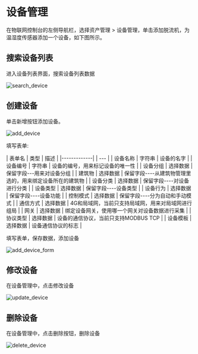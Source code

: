 # 设备管理

在物联网控制台的左侧导航栏，选择资产管理 > 设备管理，单击添加脱流机，为温湿度传感器添加一个设备，如下图所示。

## 搜索设备列表

进入设备列表界面，搜索设备列表数据

![search_device](/doc/assets/img/doc/assets/device/search_device.png)


## 创建设备

单击新增按钮添加设备。

![add_device](/doc/assets/img/doc/assets/device/add_device.png)


填写表单:

| 表单名         | 类型 | 描述 |
|-------------|  | --- |
| 设备名称       | 字符串	| 设备的名字 |
| 设备编号       |	字符串 |	设备的编号，用来标记设备的唯一性 |
| 设备分组      |	选择数据 |	保留字段---用来对设备分组 |
| 建筑物 |	选择数据 |	保留字段----从建筑物管理里选的，用来绑定设备所在的建筑物 |
| 设备分类 |	选择数据 |	保留字段----对设备进行分类 |
| 设备类型 |	选择数据 |	保留字段----设备类型 |
| 设备行为 |	选择数据 |	保留字段----设备功能 |
| 控制模式 |	选择数据 |	保留字段----分为自动和手动模式 |
| 通信方式 | 选择数据 |	4G和局域网，当前只支持局域网，用来对局域网进行组局 |
| 网关 | 选择数据 |	绑定设备网关，使用哪一个网关对设备数据进行采集 |
| 协议类型 | 选择数据 |	设备的通信协议，当前只支持MODBUS TCP |
| 设备模板 | 选择数据 |	设备通信协议的标志 |

填写表单，保存数据，添加设备

![add_device_form](/doc/assets/img/doc/assets/device/add_device_form.png)

## 修改设备

在设备管理中，点击修改设备

![update_device](/doc/assets/img/doc/assets/device/update_device.png)

## 删除设备

在设备管理中，点击删除按钮，删除设备

![delete_device](/doc/assets/img/doc/assets/device/delete_device.png)
